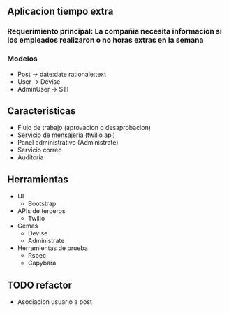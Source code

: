 ## Aplicacion tiempo extra

### Requerimiento principal: La compañia necesita informacion si los empleados realizaron o no horas extras en la semana

### Modelos
* Post -> date:date rationale:text
* User -> Devise
* AdminUser -> STI

## Caracteristicas
* Flujo de trabajo (aprovacion o desaprobacion)
* Servicio de mensajeria (twilio api)
* Panel administrativo (Administrate)
* Servicio correo
* Auditoria

## Herramientas
* UI
  * Bootstrap
* APIs de terceros
  * Twilio
* Gemas
  * Devise
  * Administrate
* Herramientas de prueba
  * Rspec
  * Capybara

## TODO refactor
* Asociacion usuario a post
